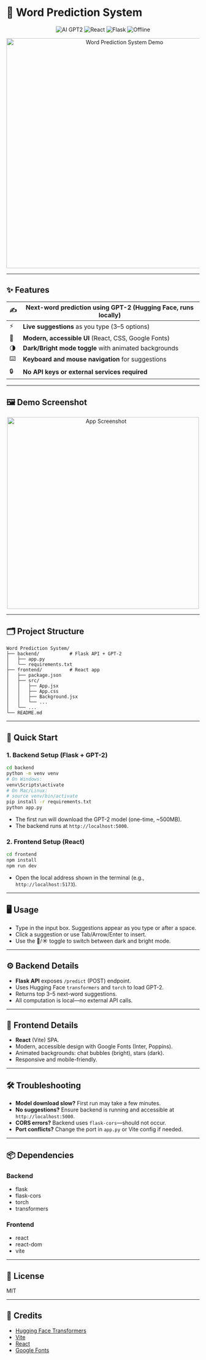 # 🚀 Word Prediction System

<p align="center">
  <img src="https://img.shields.io/badge/AI-GPT2-blueviolet?style=for-the-badge" alt="AI GPT2"/>
  <img src="https://img.shields.io/badge/Frontend-React-61dafb?style=for-the-badge&logo=react" alt="React"/>
  <img src="https://img.shields.io/badge/Backend-Flask-000?style=for-the-badge&logo=flask" alt="Flask"/>
  <img src="https://img.shields.io/badge/Offline-Yes-brightgreen?style=for-the-badge" alt="Offline"/>
</p>

<p align="center">
  <img src="https://user-images.githubusercontent.com/placeholder/word-prediction-demo.png" alt="Word Prediction System Demo" width="600"/>
</p>

---

## ✨ Features

| ✍️ | **Next-word prediction** using GPT-2 (Hugging Face, runs locally) |
|----|---------------------------------------------------------------|
| ⚡ | **Live suggestions** as you type (3–5 options)                 |
| 🎨 | **Modern, accessible UI** (React, CSS, Google Fonts)           |
| 🌗 | **Dark/Bright mode toggle** with animated backgrounds          |
| ⌨️ | **Keyboard and mouse navigation** for suggestions              |
| 🔒 | **No API keys or external services required**                  |

---

## 🖼️ Demo Screenshot

<p align="center">
  <img src="https://user-images.githubusercontent.com/placeholder/word-prediction-screenshot.png" alt="App Screenshot" width="500"/>
</p>

---

## 🗂️ Project Structure
```
Word Prediction System/
├── backend/           # Flask API + GPT-2
│   ├── app.py
│   └── requirements.txt
├── frontend/          # React app
│   ├── package.json
│   ├── src/
│   │   ├── App.jsx
│   │   ├── App.css
│   │   ├── Background.jsx
│   │   └── ...
│   └── ...
└── README.md
```

---

## 🚀 Quick Start

### 1. Backend Setup (Flask + GPT-2)
```sh
cd backend
python -m venv venv
# On Windows:
venv\Scripts\activate
# On Mac/Linux:
# source venv/bin/activate
pip install -r requirements.txt
python app.py
```
- The first run will download the GPT-2 model (one-time, ~500MB).
- The backend runs at `http://localhost:5000`.

### 2. Frontend Setup (React)
```sh
cd frontend
npm install
npm run dev
```
- Open the local address shown in the terminal (e.g., `http://localhost:5173`).

---

## 🖥️ Usage
- Type in the input box. Suggestions appear as you type or after a space.
- Click a suggestion or use Tab/Arrow/Enter to insert.
- Use the 🌙/☀️ toggle to switch between dark and bright mode.

---

## ⚙️ Backend Details
- **Flask API** exposes `/predict` (POST) endpoint.
- Uses Hugging Face `transformers` and `torch` to load GPT-2.
- Returns top 3–5 next-word suggestions.
- All computation is local—no external API calls.

---

## 🎨 Frontend Details
- **React** (Vite) SPA.
- Modern, accessible design with Google Fonts (Inter, Poppins).
- Animated backgrounds: chat bubbles (bright), stars (dark).
- Responsive and mobile-friendly.

---

## 🛠️ Troubleshooting
- **Model download slow?** First run may take a few minutes.
- **No suggestions?** Ensure backend is running and accessible at `http://localhost:5000`.
- **CORS errors?** Backend uses `flask-cors`—should not occur.
- **Port conflicts?** Change the port in `app.py` or Vite config if needed.

---

## 📦 Dependencies
### Backend
- flask
- flask-cors
- torch
- transformers

### Frontend
- react
- react-dom
- vite

---

## 📄 License
MIT

---

## 🙏 Credits
- [Hugging Face Transformers](https://huggingface.co/transformers/)
- [Vite](https://vitejs.dev/)
- [React](https://react.dev/)
- [Google Fonts](https://fonts.google.com/)
